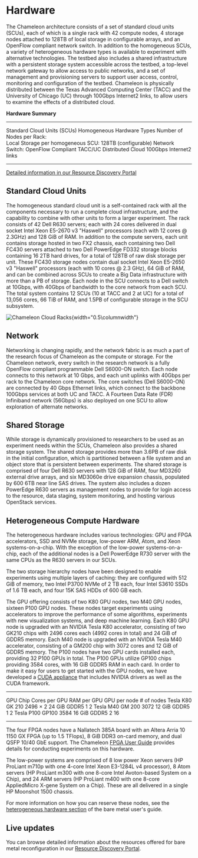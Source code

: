 Hardware
========

The Chameleon architecture consists of a set of standard cloud units
(SCUs), each of which is a single rack with 42 compute nodes, 4 storage
nodes attached to 128TB of local storage in configurable arrays, and an
OpenFlow compliant network switch. In addition to the homogeneous SCUs,
a variety of heterogeneous hardware types is available to experiment
with alternative technologies. The testbed also includes a shared
infrastructure with a persistent storage system accessible across the
testbed, a top-level network gateway to allow access to public networks,
and a set of management and provisioning servers to support user access,
control, monitoring and configuration of the testbed. Chameleon is
physically distributed between the Texas Advanced Computing Center
(TACC) and the University of Chicago (UC) through 100Gbps Internet2
links, to allow users to examine the effects of a distributed cloud.

**Hardware Summary**

  ------------------------------------ ----------------------------
  Standard Cloud Units (SCUs)          Homogeneous Hardware Types
  Number of Nodes per Rack:            
  Local Storage per homogeneous SCU:   128TB (configurable)
  Network Switch:                      OpenFlow Compliant
  TACC/UC Distributed Cloud            100Gbps Internet2 links
  ------------------------------------ ----------------------------

[Detailed information in our Resource Discovery
Portal](https://www.chameleoncloud.org/user/discovery/)

Standard Cloud Units
--------------------

The homogeneous standard cloud unit is a self-contained rack with all
the components necessary to run a complete cloud infrastructure, and the
capability to combine with other units to form a larger experiment. The
rack consists of 42 Dell R630 servers; each with 24 cores delivered in
dual socket Intel Xeon E5-2670 v3 "Haswell" processors (each with 12
cores @ 2.3GHz) and 128 GiB of RAM. In addition to the compute servers,
each unit contains storage hosted in two FX2 chassis, each containing
two Dell FC430 servers attached to two Dell PowerEdge FD332 storage
blocks containing 16 2TB hard drives, for a total of 128TB of raw disk
storage per unit. These FC430 storage nodes contain dual socket Intel
Xeon E5-2650 v3 "Haswell" processors (each with 10 cores @ 2.3 GHz), 64
GiB of RAM, and can be combined across SCUs to create a Big Data
infrastructure with more than a PB of storage. Each node in the SCU
connects to a Dell switch at 10Gbps, with 40Gbps of bandwidth to the
core network from each SCU. The total system contains 12 SCUs (10 at
TACC and 2 at UC) for a total of 13,056 cores, 66 TiB of RAM, and 1.5PB
of configurable storage in the SCU subsystem.

![Chameleon Cloud
Racks](images/Chameleon2.jpeg){width="0.5\columnwidth"}

Network
-------

Networking is changing rapidly, and the network fabric is as much a part
of the research focus of Chameleon as the compute or storage. For the
Chameleon network, every switch in the research network is a fully
OpenFlow compliant programmable Dell S6000-ON switch. Each node connects
to this network at 10 Gbps, and each unit uplinks with 40Gbps per rack
to the Chameleon core network. The core switches (Dell S6000-ON) are
connected by 40 Gbps Ethernet links, which connect to the backbone
100Gbps services at both UC and TACC. A Fourteen Data Rate (FDR)
Infiniband network (56Gbps) is also deployed on one SCU to allow
exploration of alternate networks.

Shared Storage
--------------

While storage is dynamically provisioned to researchers to be used as an
experiment needs within the SCUs, Chameleon also provides a shared
storage system. The shared storage provides more than 3.6PB of raw disk
in the initial configuration, which is partitioned between a file system
and an object store that is persistent between experiments. The shared
storage is comprised of four Dell R630 servers with 128 GiB of RAM, four
MD3260 external drive arrays, and six MD3060e drive expansion chassis,
populated by 600 6TB near line SAS drives. The system also includes a
dozen PowerEdge R630 servers as management nodes to provide for login
access to the resource, data staging, system monitoring, and hosting
various OpenStack services.

Heterogeneous Compute Hardware
------------------------------

The heterogeneous hardware includes various technologies: GPU and FPGA
accelerators, SSD and NVMe storage, low-power ARM, Atom, and Xeon
systems-on-a-chip. With the exception of the low-power
systems-on-a-chip, each of the additional nodes is a Dell PowerEdge R730
server with the same CPUs as the R630 servers in our SCUs.

The two storage hierarchy nodes have been designed to enable experiments
using multiple layers of caching: they are configured with 512 GiB of
memory, two Intel P3700 NVMe of 2 TB each, four Intel S3610 SSDs of 1.6
TB each, and four 15K SAS HDDs of 600 GB each.

The GPU offering consists of two K80 GPU nodes, two M40 GPU nodes,
sixteen P100 GPU nodes. These nodes target experiments using
accelerators to improve the performance of some algorithms, experiments
with new visualization systems, and deep machine learning. Each K80 GPU
node is upgraded with an NVIDIA Tesla K80 accelerator, consisting of two
GK210 chips with 2496 cores each (4992 cores in total) and 24 GiB of
GDDR5 memory. Each M40 node is upgraded with an NVIDIA Tesla M40
accelerator, consisting of a GM200 chip with 3072 cores and 12 GiB of
GDDR5 memory. The P100 nodes have two GPU cards installed each,
providing 32 P100 GPUs in total. The P100 GPUs utilize GP100 chips
providing 3584 cores, with 16 GiB GDDR5 RAM in each card. In order to
make it easy for users to get started with the GPU nodes, we have
developed a [CUDA
appliance](https://www.chameleoncloud.org/appliances/21/) that includes
NVIDIA drivers as well as the CUDA framework.

  ------------ -------- ----------------- -------------- -------------- -------------
  GPU          Chip     Cores per GPU     RAM per GPU    GPU per node   \# of nodes
  Tesla K80    GK 210   2496 $\times$ 2   24 GiB GDDR5   1              2
  Tesla M40    GM 200   3072              12 GiB GDDR5   1              2
  Tesla P100   GP100    3584              16 GiB GDDR5   2              16
  ------------ -------- ----------------- -------------- -------------- -------------

The four FPGA nodes have a Nallatech 385A board with an Altera Arria 10
1150 GX FPGA (up to 1.5 TFlops), 8 GiB DDR3 on-card memory, and dual
QSFP 10/40 GbE support. The Chameleon [FPGA User
Guide](https://www.chameleoncloud.org/docs/bare-metal-user-guide/fpga/) provides
details for conducting experiments on this hardware.

The low-power systems are comprised of 8 low power Xeon servers (HP
ProLiant m710p with one 4-core Intel Xeon E3-1284L v4 processor), 8 Atom
servers (HP ProLiant m300 with one 8-core Intel Avoton-based System on a
Chip), and 24 ARM servers (HP ProLiant m400 with one 8-core AppliedMicro
X-gene System on a Chip). These are all delivered in a single HP
Moonshot 1500 chassis.

For more information on how you can reserve these nodes, see the
[heterogeneous hardware
section](https://www.chameleoncloud.org/docs/bare-metal-user-guide/#heterogeneous_hardware)
of the bare metal user's guide.

Live updates
------------

You can browse detailed information about the resources offered for bare
metal reconfiguration in our [Resource Discovery
Portal](https://www.chameleoncloud.org/user/discovery/).
